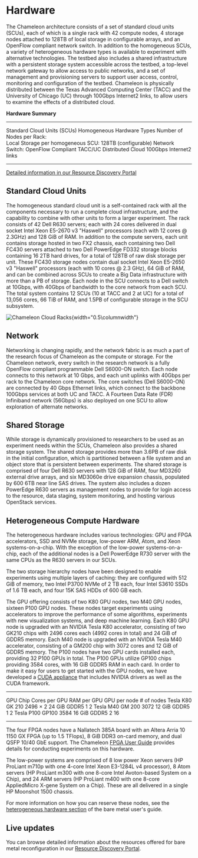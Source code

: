 Hardware
========

The Chameleon architecture consists of a set of standard cloud units
(SCUs), each of which is a single rack with 42 compute nodes, 4 storage
nodes attached to 128TB of local storage in configurable arrays, and an
OpenFlow compliant network switch. In addition to the homogeneous SCUs,
a variety of heterogeneous hardware types is available to experiment
with alternative technologies. The testbed also includes a shared
infrastructure with a persistent storage system accessible across the
testbed, a top-level network gateway to allow access to public networks,
and a set of management and provisioning servers to support user access,
control, monitoring and configuration of the testbed. Chameleon is
physically distributed between the Texas Advanced Computing Center
(TACC) and the University of Chicago (UC) through 100Gbps Internet2
links, to allow users to examine the effects of a distributed cloud.

**Hardware Summary**

  ------------------------------------ ----------------------------
  Standard Cloud Units (SCUs)          Homogeneous Hardware Types
  Number of Nodes per Rack:            
  Local Storage per homogeneous SCU:   128TB (configurable)
  Network Switch:                      OpenFlow Compliant
  TACC/UC Distributed Cloud            100Gbps Internet2 links
  ------------------------------------ ----------------------------

[Detailed information in our Resource Discovery
Portal](https://www.chameleoncloud.org/user/discovery/)

Standard Cloud Units
--------------------

The homogeneous standard cloud unit is a self-contained rack with all
the components necessary to run a complete cloud infrastructure, and the
capability to combine with other units to form a larger experiment. The
rack consists of 42 Dell R630 servers; each with 24 cores delivered in
dual socket Intel Xeon E5-2670 v3 "Haswell" processors (each with 12
cores @ 2.3GHz) and 128 GiB of RAM. In addition to the compute servers,
each unit contains storage hosted in two FX2 chassis, each containing
two Dell FC430 servers attached to two Dell PowerEdge FD332 storage
blocks containing 16 2TB hard drives, for a total of 128TB of raw disk
storage per unit. These FC430 storage nodes contain dual socket Intel
Xeon E5-2650 v3 "Haswell" processors (each with 10 cores @ 2.3 GHz), 64
GiB of RAM, and can be combined across SCUs to create a Big Data
infrastructure with more than a PB of storage. Each node in the SCU
connects to a Dell switch at 10Gbps, with 40Gbps of bandwidth to the
core network from each SCU. The total system contains 12 SCUs (10 at
TACC and 2 at UC) for a total of 13,056 cores, 66 TiB of RAM, and 1.5PB
of configurable storage in the SCU subsystem.

![Chameleon Cloud
Racks](images/Chameleon2.jpeg){width="0.5\columnwidth"}

Network
-------

Networking is changing rapidly, and the network fabric is as much a part
of the research focus of Chameleon as the compute or storage. For the
Chameleon network, every switch in the research network is a fully
OpenFlow compliant programmable Dell S6000-ON switch. Each node connects
to this network at 10 Gbps, and each unit uplinks with 40Gbps per rack
to the Chameleon core network. The core switches (Dell S6000-ON) are
connected by 40 Gbps Ethernet links, which connect to the backbone
100Gbps services at both UC and TACC. A Fourteen Data Rate (FDR)
Infiniband network (56Gbps) is also deployed on one SCU to allow
exploration of alternate networks.

Shared Storage
--------------

While storage is dynamically provisioned to researchers to be used as an
experiment needs within the SCUs, Chameleon also provides a shared
storage system. The shared storage provides more than 3.6PB of raw disk
in the initial configuration, which is partitioned between a file system
and an object store that is persistent between experiments. The shared
storage is comprised of four Dell R630 servers with 128 GiB of RAM, four
MD3260 external drive arrays, and six MD3060e drive expansion chassis,
populated by 600 6TB near line SAS drives. The system also includes a
dozen PowerEdge R630 servers as management nodes to provide for login
access to the resource, data staging, system monitoring, and hosting
various OpenStack services.

Heterogeneous Compute Hardware
------------------------------

The heterogeneous hardware includes various technologies: GPU and FPGA
accelerators, SSD and NVMe storage, low-power ARM, Atom, and Xeon
systems-on-a-chip. With the exception of the low-power
systems-on-a-chip, each of the additional nodes is a Dell PowerEdge R730
server with the same CPUs as the R630 servers in our SCUs.

The two storage hierarchy nodes have been designed to enable experiments
using multiple layers of caching: they are configured with 512 GiB of
memory, two Intel P3700 NVMe of 2 TB each, four Intel S3610 SSDs of 1.6
TB each, and four 15K SAS HDDs of 600 GB each.

The GPU offering consists of two K80 GPU nodes, two M40 GPU nodes,
sixteen P100 GPU nodes. These nodes target experiments using
accelerators to improve the performance of some algorithms, experiments
with new visualization systems, and deep machine learning. Each K80 GPU
node is upgraded with an NVIDIA Tesla K80 accelerator, consisting of two
GK210 chips with 2496 cores each (4992 cores in total) and 24 GiB of
GDDR5 memory. Each M40 node is upgraded with an NVIDIA Tesla M40
accelerator, consisting of a GM200 chip with 3072 cores and 12 GiB of
GDDR5 memory. The P100 nodes have two GPU cards installed each,
providing 32 P100 GPUs in total. The P100 GPUs utilize GP100 chips
providing 3584 cores, with 16 GiB GDDR5 RAM in each card. In order to
make it easy for users to get started with the GPU nodes, we have
developed a [CUDA
appliance](https://www.chameleoncloud.org/appliances/21/) that includes
NVIDIA drivers as well as the CUDA framework.

  ------------ -------- ----------------- -------------- -------------- -------------
  GPU          Chip     Cores per GPU     RAM per GPU    GPU per node   \# of nodes
  Tesla K80    GK 210   2496 $\times$ 2   24 GiB GDDR5   1              2
  Tesla M40    GM 200   3072              12 GiB GDDR5   1              2
  Tesla P100   GP100    3584              16 GiB GDDR5   2              16
  ------------ -------- ----------------- -------------- -------------- -------------

The four FPGA nodes have a Nallatech 385A board with an Altera Arria 10
1150 GX FPGA (up to 1.5 TFlops), 8 GiB DDR3 on-card memory, and dual
QSFP 10/40 GbE support. The Chameleon [FPGA User
Guide](https://www.chameleoncloud.org/docs/bare-metal-user-guide/fpga/) provides
details for conducting experiments on this hardware.

The low-power systems are comprised of 8 low power Xeon servers (HP
ProLiant m710p with one 4-core Intel Xeon E3-1284L v4 processor), 8 Atom
servers (HP ProLiant m300 with one 8-core Intel Avoton-based System on a
Chip), and 24 ARM servers (HP ProLiant m400 with one 8-core AppliedMicro
X-gene System on a Chip). These are all delivered in a single HP
Moonshot 1500 chassis.

For more information on how you can reserve these nodes, see the
[heterogeneous hardware
section](https://www.chameleoncloud.org/docs/bare-metal-user-guide/#heterogeneous_hardware)
of the bare metal user's guide.

Live updates
------------

You can browse detailed information about the resources offered for bare
metal reconfiguration in our [Resource Discovery
Portal](https://www.chameleoncloud.org/user/discovery/).
